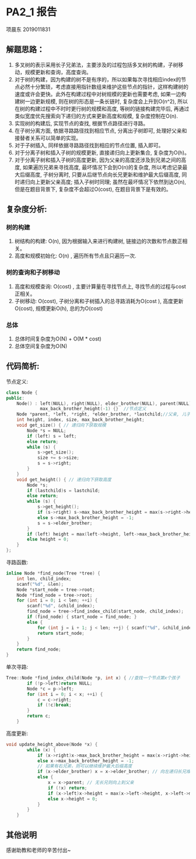 # PA2_1 报告
项晨东 2019011831

## 解题思路：

1. 多叉树的表示采用长子兄弟法，主要涉及的过程包括多叉树的构建，子树移动，规模更新和查询，高度查询。
2. 对于树的构建，因为构建的树不是有序的，所以如果每次寻找相应index的节点必然十分繁琐，考虑直接用指针数组来维护这些节点的指针，这样构建树的速度或许会更快。此外在构建过程中对树规模的更新也需要考虑, 如果一边构建树一边更新规模, 则在树的形态是一条长链时, 复杂度会上升到O(n^2), 所以在树的构建过程中不时时更行树的规模和高度, 等树的链接构建完毕后, 再通过类似宽度优先搜索向下递归的方式来更新高度和规模, 复杂度控制在O(n).
5. 实现树的构建后, 实现节点的查找, 根据节点路径进行寻路。
5. 在子树分离方面, 依据寻路路径找到相应节点, 分离出子树即可, 处理好父亲和接替者关系可以简单的实现。
5. 对于子树插入, 同样依据寻路路径找到相应的节点位置, 插入即可。
5. 对于分离子树和插入子树的规模更新, 直接递归向上更新集合, 复杂度为O(h)。
5. 对于分离子树和插入子树的高度更新, 因为父亲的高度还涉及到兄弟之间的高度, 如果遍历兄弟来寻找高度, 最坏情况下会到O(n)的复杂度, 所以考虑记录最大后缀高度, 子树分离时, 只要从后继节点向长兄更新和维护最大后缀高度, 同时递归向上更新父亲高度; 插入子树时同理; 虽然在最坏情况下依然到达O(n),但是在题目背景下, 复杂度不会超过O(cost), 在题目背景下是有效的。

## 复杂度分析:

### 树的构建

1. 树结构的构建: O(n), 因为根据输入来进行构建树, 链接边的次数和节点数正相关。
2. 高度和规模初始化: O(n) , 遍历所有节点且只遍历一次.

### 树的查询和子树移动

1. 高度和规模查询: O(cost) , 主要计算量在寻找节点上, 寻找节点的过程与cost正相关。
2. 子树移动: O(cost), 子树分离和子树插入的总寻路消耗为O(cost ), 高度更新O(cost), 规模更新O(h), 总的为O(cost)

### 总体

1. 总体时间复杂度为O(N) + O(M * cost) 
2. 总体空间复杂度为O(N)



## 代码简析:

节点定义:

```c++
class Node {
public:
    Node() : left(NULL), right(NULL), elder_brother(NULL), parent(NULL), size(1), height(0), lastchild(NULL),
             max_back_brother_height(-1) {}  //节点定义 
    Node *parent, *left, *right, *elder_brother, *lastchild;//父亲, 儿子, 弟弟, 长兄, 最后一个孩子(方便初始化更新高度
    int height, index, size, max_back_brother_height;
    void get_size() { // 递归向下获取规模
        Node *s = NULL;
        if (left) s = left;
        else return;
        while (s) {
            s->get_size();
            size += s->size;
            s = s->right;
        }
    }
    void get_height() { // 递归向下获取高度
        Node *s;
        if (lastchild)s = lastchild;
        else return;
        while (s) {
            s->get_height();
            if (s->right) s->max_back_brother_height = max(s->right->height, s->right->max_back_brother_height);
            else s->max_back_brother_height = -1;
            s = s->elder_brother;
        }
        if (left) height = max(left->height, left->max_back_brother_height) + 1;
        else height = 0;
    }
};
```

寻路函数:

```c++
inline Node *find_node(Tree *tree) {
    int len, child_index;
    scanf("%d", &len);
    Node *start_node = tree->root;
    Node *find_node = tree->root;
    for (int i = 0; i < len; ++i) {
        scanf("%d", &child_index);
        find_node = tree->find_index_child(start_node, child_index);
        if (find_node) { start_node = find_node; }
        else {
            for (int j = i + 1; j < len; ++j) { scanf("%d", &child_index); }
            return start_node;
        }
    }
    return find_node;
}
```

单次寻路:

```c++
Tree::Node *find_index_child(Node *p, int x) { //查找一个节点第x个孩子
        if (!p->left)return NULL;
        Node *c = p->left;
        for (int i = 0; i < x; ++i) {
            c = c->right;
            if (!c)break;
        }
        return c;
    }
```

高度更新:

```c++
void update_height_above(Node *x) {
        while (x) {
            if (x->right)x->max_back_brother_height = max(x->right->height, x->right->max_back_brother_height);
            else x->max_back_brother_height = -1;
            // 如果有右兄弟，则可以继续维护最大后缀高度
            if (x->elder_brother) x = x->elder_brother; // 向左递归长兄维护最大后缀高度
            else {
                x = x->parent; // 无长兄则向上到父亲
                if (!x) return;  
                if (x->left)x->height = max(x->left->height, x->left->max_back_brother_height) + 1;
                else x->height = 0;
            }
        }
    }
```
## 其他说明
感谢助教和老师的辛苦付出~

